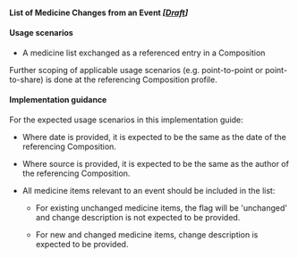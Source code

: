 #### List of Medicine Changes from an Event *[[Draft](http://hl7.org/fhir/stu3/valueset-publication-status.html)]*

#### Usage scenarios

* A medicine list exchanged as a referenced entry in a Composition

Further scoping of applicable usage scenarios (e.g. point-to-point or point-to-share) is done at the referencing Composition profile.

#### Implementation guidance

For the expected usage scenarios in this implementation guide:

* Where date is provided, it is expected to be the same as the date of the referencing Composition.

* Where source is provided, it is expected to be the same as the author of the referencing Composition.

* All medicine items relevant to an event should be included in the list:

    * For existing unchanged medicine items, the flag  will be 'unchanged' and change description is not expected to be provided.

    * For new and changed medicine items, change description is expected to be provided.

